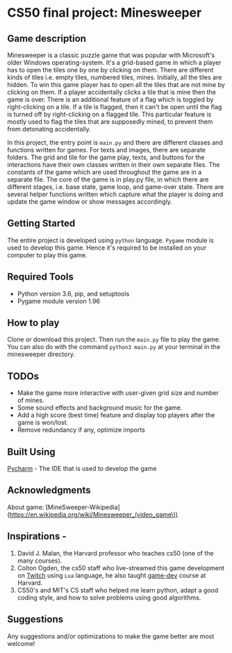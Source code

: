 # CS50 final project: Minesweeper


## Game description

Minesweeper is a classic puzzle game that was popular with Microsoft's older Windows operating-system. It's a grid-based game in which a player has to open the tiles one by one by clicking on them. There are different kinds of tiles i.e. empty tiles, numbered tiles, mines. Initially, all the tiles are hidden. To win this game player has to open all the tiles that are not mine by clicking on them. If a player accidentally clicks a tile that is mine then the game is over. There is an additional feature of a flag which is toggled by right-clicking on a tile. If a tile is flagged, then it can't be open until the flag is turned off by right-clicking on a flagged tile. This particular feature is mostly used to flag the tiles that are supposedly mined, to prevent them from detonating accidentally.

In this project, the entry point is `main.py` and there are different classes and functions written for games. For texts and images, there are separate folders. The grid and tile for the game play, texts, and buttons for the interactions have their own classes written in their own separate files. The constants of the game which are used throughout the game are in a separate file. The core of the game is in play.py file, in which there are different stages, i.e. base state, game loop, and game-over state. There are several helper functions written which capture what the player is doing and update the game window or show messages accordingly.


## Getting Started

The entire project is developed using `python` language. `Pygame` module is used to develop this game. Hence it's required to be installed on your computer to play this game.


## Required Tools

* Python version 3.6, pip, and setuptools
* Pygame module version 1.96


## How to play

Clone or download this project. Then run the `main.py` file to play the game. You can also do with the command `python3 main.py` at your terminal in the minesweeper directory. 


## TODOs

* Make the game more interactive with user-given grid size and number of mines.
* Some sound effects and background music for the game.
* Add a high score (best time) feature and display top players after the game is won/lost.
* Remove redundancy if any, optimize imports


## Built Using

 [Pycharm](https://www.jetbrains.com/pycharm/download/#section=windows) - The IDE that is used to develop the game


## Acknowledgments

About game: [MineSweeper-Wikipedia](https://en.wikipedia.org/wiki/Minesweeper_(video_game\))


## Inspirations -

  1. David J. Malan, the Harvard professor who teaches cs50 (one of the many courses).
  2. Colton Ogden, the cs50 staff who live-streamed this game development on [Twitch](https://www.twitch.tv/cs50tv) using `Lua` language, he also taught [game-dev](https://cs50.harvard.edu/games/) course at Harvard.
  3. CS50's and MIT's CS staff who helped me learn python, adapt a good coding style, and how to solve problems using good algorithms.


## Suggestions

Any suggestions and/or optimizations to make the game better are most welcome!
